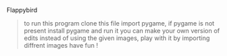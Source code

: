 Flappybird
> to run this program 
> clone this file
> import pygame, if pygame is not present install pygame
> and run it
> you can make your own version of edits
> instead of using the given images, play with it by importing diffrent images
> have fun !
